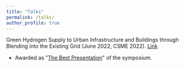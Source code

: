 ```yaml
---
title: "Talks"
permalink: /talks/
author_profile: true
---
```



Green Hydrogen Supply to Urban Infrastructure and Buildings through Blending into the Existing Grid (June 2022, CSME 2022). [Link](https://era.library.ualberta.ca/items/f608e27a-3211-49ab-867b-c399a35c6476)

* Awarded as "[The Best Presentation](https://www.linkedin.com/posts/activity-6958483402534633472-W1do?utm_source=share&utm_medium=member_desktop)" of the symposium.
